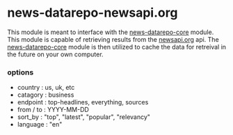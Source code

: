 # news-datarepo-newsapi.org

This module is meant to interface with the [news-datarepo-core](https://github.com/uladkasach/news-datarepo-core) module. This module is capable of retrieving results from the [newsapi.org](https://newsapi.org) api. The [news-datarepo-core](https://github.com/uladkasach/news-datarepo-core) module is then utilized to cache the data for retreival in the future on your own computer.

### options
- country : us, uk, etc
- catagory : business
- endpoint : top-headlines, everything, sources
- from / to : YYYY-MM-DD
- sort_by : "top", "latest", "popular", "relevancy"
- language : "en"
